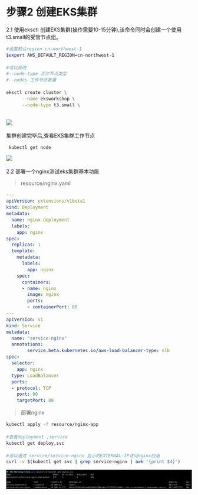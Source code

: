 # 步骤2 创建EKS集群

2.1 使用eksctl 创建EKS集群(操作需要10-15分钟),该命令同时会创建一个使用t3.small的受管节点组。

 ```bash
 #设置默认region cn-northwest-1 
 $export AWS_DEFAULT_REGION=cn-northwest-1
 
 #可以修改
 #--node-type 工作节点类型
 #--nodes 工作节点数量
 
 eksctl create cluster \
       --name eksworkshop \
       --node-type t3.small \
              
 ```
 
 ![](media/15764759782724/15764761011094.jpg)

  集群创建完毕后,查看EKS集群工作节点
  ```bash
   kubectl get node
  ```
  
  ![](media/15764759782724/15764762619982.jpg)


2.2 部署一个nginx测试eks集群基本功能

> resource/nginx.yaml

```yaml
---
apiVersion: extensions/v1beta1
kind: Deployment
metadata:
  name: nginx-deployment
  labels:
    app: nginx
spec:
  replicas: 1
  template:
    metadata:
      labels:
        app: nginx
    spec:
      containers:
      - name: nginx
        image: nginx
        ports:
        - containerPort: 80
---
apiVersion: v1
kind: Service
metadata:
  name: "service-nginx"
  annotations:
        service.beta.kubernetes.io/aws-load-balancer-type: nlb
spec:
  selector:
    app: nginx
  type: LoadBalancer
  ports:
  - protocol: TCP
    port: 80
    targetPort: 80

```
 
 > 部署nginx
 
 ```bash
 kubectl apply -f resource/nginx-app
 
 #查看deployment ,service 
 kubectl get deploy,svc
 
 #可以通过 service/service-nginx 显示的EXTERNAL-IP访问nginx应用
 curl -v $(kubectl get svc | grep service-nginx | awk '{print $4}')
 ```

![-w1306](media/15832910610879/15837427165613.jpg)
 


